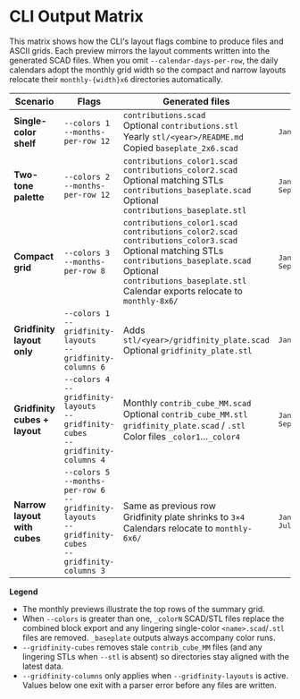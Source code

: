 # CLI Output Matrix

This matrix shows how the CLI's layout flags combine to produce files and ASCII grids.
Each preview mirrors the layout comments written into the generated SCAD files. When you
omit `--calendar-days-per-row`, the daily calendars adopt the monthly grid width so the
compact and narrow layouts relocate their `monthly-{width}x6` directories automatically.

<table>
  <thead>
    <tr>
      <th>Scenario</th>
      <th>Flags</th>
      <th>Generated files</th>
      <th>Monthly grid preview</th>
    </tr>
  </thead>
  <tbody>
    <tr>
      <td><strong>Single-color shelf</strong></td>
      <td>
        <code>--colors 1</code><br>
        <code>--months-per-row 12</code>
      </td>
      <td>
        <code>contributions.scad</code><br>
        Optional <code>contributions.stl</code><br>
        Yearly <code>stl/&lt;year&gt;/README.md</code><br>
        Copied <code>baseplate_2x6.scad</code>
      </td>
      <td>
        <pre>Jan Feb Mar Apr May Jun Jul Aug Sep Oct Nov Dec</pre>
      </td>
    </tr>
    <tr>
      <td><strong>Two-tone palette</strong></td>
      <td>
        <code>--colors 2</code><br>
        <code>--months-per-row 12</code>
      </td>
      <td>
        <code>contributions_color1.scad</code><br>
        <code>contributions_color2.scad</code><br>
        Optional matching STLs<br>
        <code>contributions_baseplate.scad</code><br>
        Optional <code>contributions_baseplate.stl</code>
      </td>
      <td>
        <pre>Jan Feb Mar Apr May Jun Jul Aug
Sep Oct Nov Dec</pre>
      </td>
    </tr>
    <tr>
      <td><strong>Compact grid</strong></td>
      <td>
        <code>--colors 3</code><br>
        <code>--months-per-row 8</code>
      </td>
      <td>
        <code>contributions_color1.scad</code><br>
        <code>contributions_color2.scad</code><br>
        <code>contributions_color3.scad</code><br>
        Optional matching STLs<br>
        <code>contributions_baseplate.scad</code><br>
        Optional <code>contributions_baseplate.stl</code><br>
        Calendar exports relocate to <code>monthly-8x6/</code>
      </td>
      <td>
        <pre>Jan Feb Mar Apr May Jun Jul Aug
Sep Oct Nov Dec</pre>
      </td>
    </tr>
    <tr>
      <td><strong>Gridfinity layout only</strong></td>
      <td>
        <code>--colors 1</code><br>
        <code>--gridfinity-layouts</code><br>
        <code>--gridfinity-columns 6</code>
      </td>
      <td>
        Adds <code>stl/&lt;year&gt;/gridfinity_plate.scad</code><br>
        Optional <code>gridfinity_plate.stl</code>
      </td>
      <td>
        <pre>Jan Feb Mar Apr May Jun Jul Aug Sep Oct Nov Dec</pre>
      </td>
    </tr>
    <tr>
      <td><strong>Gridfinity cubes + layout</strong></td>
      <td>
        <code>--colors 4</code><br>
        <code>--gridfinity-layouts</code><br>
        <code>--gridfinity-cubes</code><br>
        <code>--gridfinity-columns 4</code>
      </td>
      <td>
        Monthly <code>contrib_cube_MM.scad</code><br>
        Optional <code>contrib_cube_MM.stl</code><br>
        <code>gridfinity_plate.scad</code> / <code>.stl</code><br>
        Color files <code>_color1</code>…<code>_color4</code>
      </td>
      <td>
        <pre>Jan Feb Mar Apr May Jun Jul Aug
Sep Oct Nov Dec</pre>
      </td>
    </tr>
    <tr>
      <td><strong>Narrow layout with cubes</strong></td>
      <td>
        <code>--colors 5</code><br>
        <code>--months-per-row 6</code><br>
        <code>--gridfinity-layouts</code><br>
        <code>--gridfinity-cubes</code><br>
        <code>--gridfinity-columns 3</code>
      </td>
      <td>
        Same as previous row<br>
        Gridfinity plate shrinks to <code>3×4</code><br>
        Calendars relocate to <code>monthly-6x6/</code>
      </td>
      <td>
        <pre>Jan Feb Mar Apr May Jun
Jul Aug Sep Oct Nov Dec</pre>
      </td>
    </tr>
  </tbody>
</table>

**Legend**

- The monthly previews illustrate the top rows of the summary grid.
- When `--colors` is greater than one, `_colorN` SCAD/STL files replace the combined
  block export and any lingering single-color `<name>.scad`/`.stl` files are removed.
  `_baseplate` outputs always accompany color runs.
- `--gridfinity-cubes` removes stale `contrib_cube_MM` files (and any lingering STLs
  when `--stl` is absent) so directories stay aligned with the latest data.
- `--gridfinity-columns` only applies when `--gridfinity-layouts` is active. Values
  below one exit with a parser error before any files are written.
